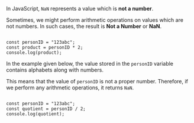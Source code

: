 In JavaScript,
`NaN` represents a value
which is **not a number**.

Sometimes,
we might perform arithmetic operations
on values which are not numbers.
In such cases,
the result is **Not a Number**
or
**NaN**.

<Editor lang="javascript">
<code>
const personID = "123abc";
const product = personID * 2;
console.log(product);
</code>
</Editor>

In the example given below,
the value stored in
the `personID` variable contains
alphabets along with numbers.

This means that the value
of `personID` is not a proper number.
Therefore,
if we perform any arithmetic operations,
it returns `NaN`.

<Editor lang="javascript">
<code>
const personID = "123abc";
const quotient = personID / 2;
console.log(quotient);
</code>
</Editor>